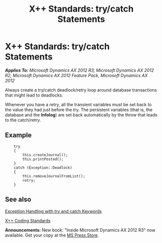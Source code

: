 ﻿---
title: 'X++ Standards: try/catch Statements'
TOCTitle: 'X++ Standards: try/catch Statements'
ms:assetid: a34bb97c-3044-47ae-8d55-68c26a0cf873
ms:mtpsurl: https://msdn.microsoft.com/en-us/library/Aa849924(v=AX.60)
ms:contentKeyID: 35248375
ms.date: 05/18/2015
mtps_version: v=AX.60
---

# X++ Standards: try/catch Statements 


_**Applies To:** Microsoft Dynamics AX 2012 R3, Microsoft Dynamics AX 2012 R2, Microsoft Dynamics AX 2012 Feature Pack, Microsoft Dynamics AX 2012_

Always create a try/catch deadlock/retry loop around database transactions that might lead to deadlocks.

Whenever you have a retry, all the transient variables must be set back to the value they had just before the try. The persistent variables (that is, the database and the **Infolog**) are set back automatically by the throw that leads to the catch/retry.

## Example
```X++  
    try
    {
        this.createJournal();
        this.printPosted();
    }
    catch (Exception::Deadlock)
    {
        this.removeJournalFromList();
        retry;
    }
```
## See also

[Exception Handling with try and catch Keywords](exception-handling-with-try-and-catch-keywords.md)

[X++ Coding Standards](x-coding-standards.md)

  
**Announcements:** New book: "Inside Microsoft Dynamics AX 2012 R3" now available. Get your copy at the [MS Press Store](https://www.microsoftpressstore.com/store/inside-microsoft-dynamics-ax-2012-r3-9780735685109).

